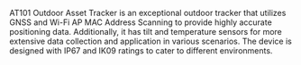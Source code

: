AT101 Outdoor Asset Tracker is an exceptional outdoor tracker that utilizes GNSS and Wi-Fi AP MAC Address Scanning to provide highly accurate positioning data. Additionally, it has tilt and temperature sensors for more extensive data collection and application in various scenarios. The device is designed with IP67 and IK09 ratings to cater to different environments.
